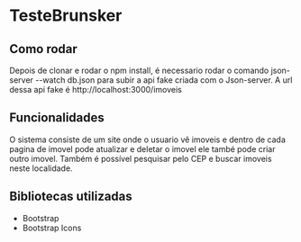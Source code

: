# TesteBrunsker



## Como rodar

Depois de clonar e rodar o npm install, é necessario rodar o comando json-server --watch db.json para subir a api fake criada com o Json-server. A url dessa api fake é http://localhost:3000/imoveis

## Funcionalidades
O sistema consiste de um site onde o usuario vê imoveis e dentro de cada pagina de imovel pode atualizar e deletar o imovel ele també pode criar outro imovel. Também é possível pesquisar pelo CEP e buscar imoveis neste localidade.

## Bibliotecas utilizadas

- Bootstrap
- Bootstrap Icons


